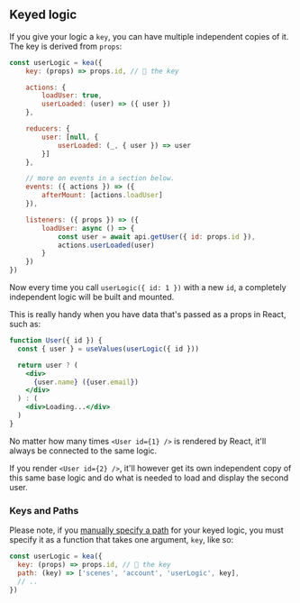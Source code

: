 ## Keyed logic

If you give your logic a `key`, you can have multiple independent copies of it. The key is derived
from `props`:

```javascript
const userLogic = kea({
    key: (props) => props.id, // 🔑 the key

    actions: {
        loadUser: true,
        userLoaded: (user) => ({ user })
    },

    reducers: {
        user: [null, {
            userLoaded: (_, { user }) => user
        }]
    },

    // more on events in a section below.
    events: ({ actions }) => ({
        afterMount: [actions.loadUser]
    }),

    listeners: ({ props }) => ({
        loadUser: async () => {
            const user = await api.getUser({ id: props.id }),
            actions.userLoaded(user)
        }
    })
})
```

Now every time you call `userLogic({ id: 1 })` with a new `id`, a completely independent
logic will be built and mounted.

This is really handy when you have data that's passed as a props in React, such as:

```jsx
function User({ id }) {
  const { user } = useValues(userLogic({ id }))

  return user ? (
    <div>
      {user.name} ({user.email})
    </div>
  ) : (
    <div>Loading...</div>
  )
}
```

No matter how many times `<User id={1} />` is rendered by React, it'll always be connected
to the same logic.

If you render `<User id={2} />`, it'll however get its own independent copy of this same base logic
and do what is needed to load and display the second user.

### Keys and Paths

Please note, if you [manually specify a path](/docs/guide/debugging#setting-the-path-manually) for your keyed logic,
you must specify it as a function that takes one argument, `key`, like so:

```javascript
const userLogic = kea({
  key: (props) => props.id, // 🔑 the key
  path: (key) => ['scenes', 'account', 'userLogic', key],
  // ..
})
```
